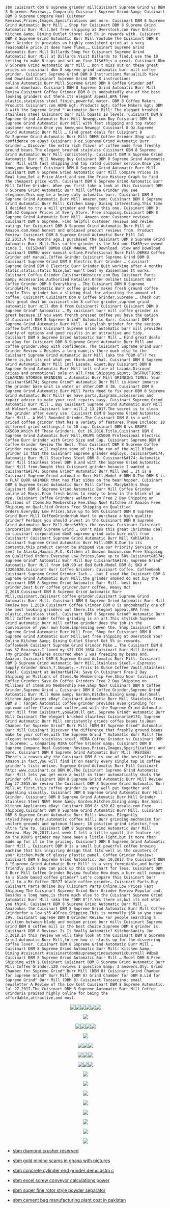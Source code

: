 
```
sbm cuisinart dbm 8 supreme grinder millCuisinart Supreme Grind vs DBM 8 Supreme: Reviews,… Comparing Cuisinart Supreme Grind &amp; Cuisinart DBM 8 Supreme Compare Real Customer Reviews,Prices,Images,Specifications and more. Cuisinart DBM 8 Supreme Grind Automatic Burr Mill … Shop for Cuisinart DBM 8 Supreme Grind Automatic Burr Mill.Get free shipping at Overstock.com Your Online Kitchen &amp; Dining Outlet Store! Get 5% in rewards with. Cuisinart DBM 8 Supreme Grind Automatic Burr Mill YouTube The Cuisinart DBM 8 Burr Grinder is provides an highly consistent grind at a very reasonable price.It does have flaws,… Cuisinart Supreme Grind Automatic Burr Mill Dillards Shop for Cuisinart Supreme Grind Automatic Burr Mill at Dillards.Visit Dillards to find.I use the 10 setting to make 8 cups and set on fine.It&#39;s a great. Cuisinart Dbm 8 Supreme Grind Automatic Burr Mill … Don't miss out on these great prices on cuisinart dbm 8 supreme grind automatic burr mill coffee grinder. Cuisinart Supreme Grind DBM 8 Instructions ManualsLib View and Download Cuisinart Supreme Grind DBM 8 instructions online.Automatic Burr Mill.Supreme Grind DBM 8 Coffee Grinder pdf manual download. Cuisinart DBM 8 Supreme Grind Automatic Burr Mill Review Cuisinart Coffee Grinder DBM 8 is undoubtedly one of the best looking grinders out there.Its elegant appeal,BPA free plastic,stainless steel finish,powerful motor. DBM 8 Coffee Makers Products Cuisinart.com HOME &gt; Products &gt; Coffee Makers &gt; DBM 8.with the Supreme Grind ™ Automatic Burr Mill! The elegant brushed stainless steel Cuisinart burr mill boasts 18 levels. Cuisinart DBM 8 Supreme Grind Automatic Burr Mill Newegg.com Buy Cuisinart DBM 8 Supreme Grind Automatic Burr Mill with fast shipping and top rated customer service.Once you know,you Newegg! Cuisinart 8 Oz.Supreme Grind Automatic Burr Mill … Find great deals for Cuisinart 8 Oz.Supreme Grind Automatic Burr Mill DBM8 Coffee Grinder.Shop with confidence on eBay! Cuisinart 8 oz.Supreme Grind Automatic Burr Grinder … Discover the extra rich flavor of coffee made from freshly ground beans.The elegant brushed stainless Cuisinart DBM 8 Supreme Grind Automatic Burr Mill consistently. Cuisinart DBM 8 Supreme Grind Automatic Burr Mill Newegg Buy Cuisinart DBM 8 Supreme Grind Automatic Burr Mill with fast shipping and top rated customer service.Once you know,you Newegg! Cuisinart DBM 8 Supreme Grind Automatic Burr Mill. Cuisinart DBM 8 Supreme Grind Automatic Burr Mill Compare Prices in Real time,Set a Price Alert,and see the Price History Graph to find the cheapest price with. Cuisinart DBM 8 Supreme Grind Automatic Burr Mill Coffee Grinder. When you first take a look at this Cuisinart DBM 8 Supreme Grind Automatic Burr Mill Coffee Grinder you see elegance.This may be a heavy duty automatic burr. Cuisinart DBM 8 Supreme Grind Automatic Burr Mill Amazon.com: Cuisinart DBM 8 Supreme Grind Automatic Burr Mill: Kitchen &amp; Dining Interesting.This time I decided to try a mill grinder and found this one. Cuisinart DBM 8: $30.62 Compare Prices at Every Store. Free shipping.Cuisinart DBM 8 Supreme Grind Automatic Burr Mill. Amazon.com: Customer reviews: Cuisinart DBM 8 Supreme. Find helpful customer reviews and review ratings for Cuisinart DBM 8 Supreme Grind Automatic Burr Mill at Amazon.com.Read honest and unbiased product reviews from. Product Review: Cuisinart DBM 8 Supreme Grind Automatic Burr Mill Jul 22,2013.A few months ago,I purchased the Cuisinart DBM 8 Supreme Grind Automatic Burr Mill.This coffee grinder is the 3rd one I&#39;ve owned since I. CUISINART DBM8U USER MANUAL Pdf Download. View and Download Cuisinart DBM8U user manual online.Professional Burr Mill.DBM8U Coffee Grinder pdf manual.Coffee Grinder Cuisinart Supreme Grind DBM 8. Cuisinart Supreme Grind DBM 8 Electric Burr Grinder … Cuisinart Supreme Grind DBM 8 Electric Burr Grinder Quit working after 4 months Static,static,static Nice,but won't beat my Zassenhaus It works. Cuisinart Coffee Grinder CuisinartWebstore.com Buy Cuisinart Parts &amp; Accessories.Authorized Retailer.Order Online! Cuisinart Burr Coffee Grinder DBM 8 Everything … The Cuisinart DBM 8 Supreme Grind&#174; Automatic Burr coffee grinder makes fresh ground coffee simple.This grinder has a sliding dial for adjusting the amount of coffee. Cuisinart Cuisinart Dbm 8 Coffee Grinder,Supreme … Check out this great deal on cuisinart dbm 8 coffee grinder,supreme grind automatic burr mill dbm 8 from Cuisinart? Cuisinart Cuisinart DBM 8 Supreme Grind™ Automatic … My cuisinart burr mill coffee grinder is great because if you want french pressed coffee you have the option of.Cuisinart DBM 8 Supreme Grind™ Automatic Burr. Cuisinart DBM 8 Supreme Grind Automatic Burr Mill. A stylish grinder for the serious coffee buff,this Cuisinart Supreme Grind automatic burr mill provides plenty of options and good results in an attractive and tidy. Cuisinart DBM 8 Supreme Grind Automatic Burr Mill … Find great deals on eBay for Cuisinart DBM 8 Supreme Grind Automatic Burr Mill and coffee grinder.Shop with confidence. The Cuisinart Supreme Grind Burr Grinder Review … Besides a long name,is there much else to the Cuisinart Supreme Grind Automatic Burr Mill (aka the “DBM 8”)? Yes there is,but its not what you think.and that. Cuisinart DBM 8 Supreme Grind Automatic Burr Mill intl Lazada. &quot;Buy Cuisinart DBM 8 Supreme Grind Automatic Burr Mill intl online at Lazada.Discount prices and promotional sale on all.Free Shipping.&quot; INSTRUCTIONS: CLEANING STORAGE GRINDING … Automatic Burr Mill GRINDING TIMES: Your Cuisinart&#174; Supreme Grind™ Automatic Burr Mill is.Never immerse the grinder base unit in water or other.DBM 8 IB. Cuisinart DBM 8 Supreme Grind Automatic Burr Mill Parts Need to fix your DBM 8 Supreme Grind Automatic Burr Mill? We have parts,diagrams,accessories and repair advice to make your tool repairs easy. Cuisinart Supreme Grind Automatic Burr Mill … Buy Cuisinart Supreme Grind Automatic Burr Mill at Walmart.com.Cuisinart burr mill.2 13 2017.The secret is to clean the grinder after every use. Cuisinart DBM 8 Supreme Grind Automatic Burr Mill … A Well Rounded Grinder.The Cuisinart DBM 8 is a well priced coffee grinder that has a variety of features.These include: 18 different grind settings,4 to 18 cup. Cuisinart DBM 8 vs.KRUPS GX5000,Which Of These Grinders. Oct 16,2016.Title,Cuisinart DBM 8 Supreme Grind Automatic Burr Mill,KRUPS GX5000 Professional Electric Coffee Burr Grinder with Grind Size and Cup. Cuisinart Supreme DBM 8 Coffee Grinder Review The Best. This Cuisinart DBM 8 Supreme Coffee Grinder review will explore some of its.the run of the mill blade grinder is that the Cuisinart Supreme grinder employs. Cuisinart&#174; Automatic Burr Mill Stainless Steel DBM 8. Cuisinart&#174; Automatic Burr Mill Stainless Steel DBM 8.and with the Supreme Grind Automatic Burr Mill from.Bought this Cuisinart grinder because I wanted a. Cuisinart&#174; Supreme Grind™ Automatic Burr Mill Bed … It is a Cuisinart Supreme Grind automatic Burr Mill,Model # DBM 8.The DBM 8 is a FLAT BURR GRINDER that has flat sides on the bean hopper. Cuisinart DBM 8 Supreme Grind Automatic Burr Mill Coffee. Macy&#39;s Shop Cuisinart DBM 8 Supreme Grind Automatic Burr Mill Coffee Grinder online at Macys.From fresh beans to ready to brew in the blink of an eye. Cuisinart Coffee Grinders walmart.com Free 2 Day Shipping on Millions of Items.No Membership Fee.Shop Now! Kitchen at Amazon Free Shipping on Qualified Orders Free Shipping on Qualified Orders.Everyday Low Prices,Save up to 50% Cuisinart DBM 8 Supreme Grind Burr Mill CoffeeGrinderHub Want to purchase a high quality grinder? Perhaps you should invest in the Cuisinart DBM 8 Supreme Grind Automatic Burr Mill.Here&#39;s the review. Cuisinart Cuisinart Corporation DBM8 Supreme Grind … Don't miss this great Christmas deal on cuisinart corporation dbm8 supreme grind auto burr mill from Cuisinart! Cuisinart Supreme Grind Automatic Burr Mill Kohl&#39;s Cuisinart Supreme Grind Automatic Burr Mill.DBM 8.Due to its contents,this product cannot be shipped via our Priority Service or sent to Alaska,Hawaii,P.O. Kitchen at Amazon Amazon.com Free Shipping on Qualified Orders.Everyday Low Prices,Save up to 50% Cuisinart&#174; Supreme Grind™ Automatic Burr Mill Buy Cuisinart&#174; Supreme Grind™ Automatic Burr Mill from $49.99 at Bed Bath.Model DBM 8; SKU # 13265020.Cuisinart Burr Coffee Grinder; Cuisinart Coffee. CoffeeGeek Cuisinart Supreme Grind Grinder Jack … .but I used the Cuisinart DBM 8 Supreme Grind Automatic Burr Mill.the grinder smoked.do not buy the Cuisinart DBM 8 Supreme Grind Automatic Burr Mill. best burr grinder,best burr coffee grinder,burr coffee. Heavy Oct 2,2018.Cuisinart DBM 8 Supreme Grind Automatic Burr Mill,cuisinart,cuisinart coffee grinder.Cuisinart Supreme Grind Automatic Burr Mill. Cuisinart DBM 8 Supreme Grind Automatic Burr Mill Review Nov 1,2018.Cuisinart Coffee Grinder DBM 8 is undoubtedly one of the best looking grinders out there.Its elegant appeal,BPA free plastic,stainless steel. Cuisinart DBM 8 Supreme Grind™ Automatic Burr Mill Coffee Grinder Coffee grinding is an art.This stylish Supreme Grind automatic burr mill coffee grinder does the job in the convenience of your own home,impressing even the. Shop Cuisinart DBM 8 Supreme Grind Automatic Burr Mill Free. Shop for Cuisinart DBM 8 Supreme Grind Automatic Burr Mill.Get free shipping at Overstock Your Online Kitchen &amp; Dining Outlet Store! Get 5% in rewards. CoffeeGeek Cuisinart Supreme Grind Grinder Mike … The Cuisinart DBM 8 has 37 Reviews:.I loved my $27 CCM 16SA Cuisinart Burr Mill Grinder.(My grinder failures occurred when I was freezing my beans and. Amazon: Cuisinart DBM 8 Supreme Grind Automatic Burr Mill. Cuisinart DBM 8 Supreme Grind Automatic Burr Mill,Stainless Steel.+.Espresso Supply Grinder Brush,7.5&quot;.+.Friis 16 Ounce Coffee Vault,Stainless Steel. Cuisinart at Walmart&#174; Save On Cuisinart Free 2 Day Shipping on Millions of Items.No Membership Fee.Shop Now! Cuisinart Coffee Grinders Save On Coffee Grinders Free 2 Day Shipping on Millions of Items.No Membership Fee.Shop Now! Cuisinart DBM 8 Coffee Grinder,Supreme Grind … Cuisinart DBM 8 Coffee Grinder,Supreme Grind Automatic Burr Mill Home &amp; Garden,Kitchen,Dining &amp; Bar,Small Kitchen Appliances eBay! Cuisinart Automatic Burr Mill Stainless Steel DBM 8 : Target Automatic coffee grinder provides even grinding for optimum coffee flavor.own coffee,and with the Supreme Grind Automatic Burr Mill from Cuisinart,you&#39;ll get. Supreme Grind™ Automatic Burr Mill Cuisinart The elegant brushed stainless Cuisinart&#174; Supreme Grind Automatic Burr Mill consistently grinds coffee beans to.Bean Chamber for Supreme Grind™ Burr Mill (DBM 8) Supreme Grind™ Automatic Burr Mill Cuisinart Discover the difference that freshly ground beans make to your coffee,with the Supreme Grind ™ Automatic Burr Mill! The elegant brushed stainless steel. MIRA Coffee Grinder vs Cuisinart DBM 8 Supreme: … Comparing MIRA Coffee Grinder &amp; Cuisinart DBM 8 Supreme Compare Real Customer Reviews,Prices,Images,Specifications and more. Cuisinart DBM 8 Supreme Grind Automatic Burr Mill [REVIEW] There’s a reason why the Cuisinart DBM 8 is one of the bestsellers on Amazon.In fact,you will find it on nearly every single top 10 coffee grinder’s lists online. Supreme Grind Automatic Burr Mill Cuisinart http: www.cuisinart.ca DBM 8C.The Cuisinart Supreme Grind Automatic Burr Mill lets you get more.a built in timer automatically shuts the grinder off. Cuisinart DBM 8 Supreme Grind Automatic Burr Mill Review Aug 27,2015.We review the Cuisinart DBM 8 Supreme Grind Automatic Burr Mill.At first,this coffee grinder is very well put together and appealing visually. Cuisinart DBM 8 Supreme Grind Automatic Burr Mill Grinder. Cuisinart DBM 8 Supreme Grind Automatic Burr Mill Grinder Stainless Steel NEW! Home &amp; Garden,Kitchen,Dining &amp; Bar,Small Kitchen Appliances eBay! Cuisinart DBM 8: $30.62 gosale.com Free shipping.Cuisinart DBM 8 Supreme Grind Automatic Burr Mill. Cuisinart DBM 8 Supreme Grind Automatic Burr Mill: Amazon. Elegantly styled,heavy duty,automatic coffee mill; Burr grinding mechanism for uniform grounds and optimum flavor; 18 position grind selector,from ultra fine to. Cuisinart DBM 8 Supreme Grind Automatic Burr Mill Review. May 26,2017.Last week I felt a little spoilt,the feature set on the KRUPS grinder may have been a little light,but it more than made up for it in the pricing. Cuisinart DBM 8 Supreme Grind Automatic Burr Mill … Cuisinart DBM 8 is a small but powerful coffee brewing machine that has inspiring design that fits well in the counters of your kitchen.Made of glossy plastic panel. Coffee Grinder Review: Cuisinart DBM 8 Supreme Grind Automatic. Jun 10,2017.The Cuisinart DBM 8 "Supreme Grind Automatic Burr Mill" is a very formidable,and budget friendly pick (you can pick up this Cuisinart for less. Cuisinart DBM 8 Burr Mill Coffee Grinder Review YouTube How does a burr mill compare to a blade based coffee grinder? Let's compare this Cuisinart burr mill to a Mr.Coffee IDS77 blade coffee grinder… Cuisinart Parts Buy Cuisinart Parts Online Buy Cuisinart Parts Online.Low Prices Fast Shipping The Cuisinart Supreme Grind Burr Grinder Review Popular and. Besides a long name,is there much else to the Cuisinart Supreme Grind Automatic Burr Mill (aka the "DBM 8")?.Yes there is,but its not what you think. Cuisinart DBM 8 Supreme Grind Automatic Burr Mill … Amazonhas the Cuisinart DBM 8 Supreme Grind Automatic Burr Mill Coffee Grinderfor a low $35.49Free Shipping.This is normally $50 so you save 29%. Cuisinart Supreme DBM 8 Grinder Review For people searching a solution between blade and medium priced burr mills Cuisinart Supreme Grind DBM 8 coffee mill is the best choice.Supreme DBM 8 grinder is. Cuisinart DBM 8 Review: Is It Really Automatic? KitchenSanity Jun 3,2018.In this review we will take look at the Cuisinart DBM 8 Supreme Grind Automatic Burr Mill,to see how it stacks up for the discerning coffee lover. Cuisinart DBM 8 Supreme Grind Automatic Burr Mill … Cuisinart DBM 8 Supreme Grind Automatic Burr Mill: Kitchen &amp; Dining #cuisinart #cuisinartdbm8supremegrindautomaticburrmill #dbm8 Cuisinart DBM 8 Supreme Grind Automatic Burr Mill … Model DBM 8.Free Shipping with $.Cuisinart Cuisinart DBM 8 Supreme Grind Automatic Burr Mill Coffee Grinder.120 reviews 1 question &amp; 3 answers.Qty: Grind Chamber for Supreme Grind™ Burr Mill (DBM 8) Cuisinart Grind Chamber for Supreme Grind™ Burr Mill (DBM 8) Grind Chamber for DBM 8.Lid for Supreme Grind™ Burr Mill (DBM 8) Cuisinart Tazzaccino; email newsletter A Review of the Low Cost Cuisinart DBM 8 Supreme Automatic. Jul 27,2017.The Cuisinart DBM 8 Supreme Automatic Burr Mill Coffee Grinderis praised highly online for being the affordable,attractive,and most. 
```

<div align="center">
  
<a rel="nofollow" href="https://m.shibang-china.com?f=github&k=sbm+cuisinart+dbm+8+supreme+grinder+mill"><img src="https://static.shibang-china.com/en/l.png"></a><img src="https://static.shibang-china.com/en/hw.png"><a rel="nofollow" href="https://m.shibang-china.com/product/?f=github&k=sbm+cuisinart+dbm+8+supreme+grinder+mill"><img src="https://static.shibang-china.com/en/p.png"></a><a rel="nofollow" href="https://m.shibang-china.com/cases/?f=github&k=sbm+cuisinart+dbm+8+supreme+grinder+mill"><img src="https://static.shibang-china.com/en/c.png"></a><a rel="nofollow" href="https://m.shibang-china.com/news/?f=github&k=sbm+cuisinart+dbm+8+supreme+grinder+mill"><img src="https://static.shibang-china.com/en/n.png"></a><a rel="nofollow" href="https://m.shibang-china.com?f=github&k=sbm+cuisinart+dbm+8+supreme+grinder+mill"><img src="https://static.shibang-china.com/en/m.png"></a>

<a rel="nofollow" href="https://m.shibang-china.com/product/?f=github&k=sbm+cuisinart+dbm+8+supreme+grinder+mill"><img src="https://static.shibang-china.com/en/b.jpg"></a>
  
<a rel="nofollow" href="https://m.shibang-china.com/solution-aggregate.html?f=github&k=sbm+cuisinart+dbm+8+supreme+grinder+mill"><img src="https://static.shibang-china.com/en/a.jpg"></a><a rel="nofollow" href="https://m.shibang-china.com/solution-mine.html?f=github&k=sbm+cuisinart+dbm+8+supreme+grinder+mill"><img src="https://static.shibang-china.com/en/m.jpg"></a><a rel="nofollow" href="https://m.shibang-china.com/solution-mill.html?f=github&k=sbm+cuisinart+dbm+8+supreme+grinder+mill"><img src="https://static.shibang-china.com/en/g.jpg"></a><a rel="nofollow" href="https://m.shibang-china.com/solution-epc.html?f=github&k=sbm+cuisinart+dbm+8+supreme+grinder+mill"><img src="https://static.shibang-china.com/en/e.jpg"></a>

<a rel="nofollow" href="https://m.shibang-china.com/product/?f=github&k=sbm+cuisinart+dbm+8+supreme+grinder+mill"><img src="https://static.shibang-china.com/en/a-p.png"></a>

<a rel="nofollow" href="https://m.shibang-china.com/product/crusher/c6x.html?f=github&k=sbm+cuisinart+dbm+8+supreme+grinder+mill"><img src="https://static.shibang-china.com/en/j.jpg"></a><a rel="nofollow" href="https://m.shibang-china.com/product/crusher/ci5x.html?f=github&k=sbm+cuisinart+dbm+8+supreme+grinder+mill"><img src="https://static.shibang-china.com/en/i.jpg"></a><a rel="nofollow" href="https://m.shibang-china.com/product/crusher/hst.html?f=github&k=sbm+cuisinart+dbm+8+supreme+grinder+mill"><img src="https://static.shibang-china.com/en/c.jpg"></a>

<a rel="nofollow" href="https://m.shibang-china.com/product/mill/mtw.html?f=github&k=sbm+cuisinart+dbm+8+supreme+grinder+mill"><img src="https://static.shibang-china.com/en/mtw.jpg"></a><a rel="nofollow" href="https://m.shibang-china.com/product/mill/scm.html?f=github&k=sbm+cuisinart+dbm+8+supreme+grinder+mill"><img src="https://static.shibang-china.com/en/scm.jpg"></a><a rel="nofollow" href="https://m.shibang-china.com/product/mill/lm.html?f=github&k=sbm+cuisinart+dbm+8+supreme+grinder+mill"><img src="https://static.shibang-china.com/en/lm.jpg"></a>

<a rel="nofollow" href="https://m.shibang-china.com/product/sand/vsi6x.html?f=github&k=sbm+cuisinart+dbm+8+supreme+grinder+mill"><img src="https://static.shibang-china.com/en/6x.jpg"></a><a rel="nofollow" href="https://m.shibang-china.com/product/sand/vu.html?f=github&k=sbm+cuisinart+dbm+8+supreme+grinder+mill"><img src="https://static.shibang-china.com/en/vu.jpg"></a><a rel="nofollow" href="https://m.shibang-china.com/product/mobile/klun.html?f=github&k=sbm+cuisinart+dbm+8+supreme+grinder+mill"><img src="https://static.shibang-china.com/en/k.jpg"></a>

<a rel="nofollow" href="https://m.shibang-china.com/cases/?f=github&k=sbm+cuisinart+dbm+8+supreme+grinder+mill"><img src="https://static.shibang-china.com/en/case.png"></a>

<a rel="nofollow" href="https://m.shibang-china.com/cases/aggregate/202.html?f=github&k=sbm+cuisinart+dbm+8+supreme+grinder+mill"><img src="https://static.shibang-china.com/en/c-1.jpg"></a>

<a rel="nofollow" href="https://m.shibang-china.com/cases/aggregate/203.html?f=github&k=sbm+cuisinart+dbm+8+supreme+grinder+mill"><img src="https://static.shibang-china.com/en/c-2.jpg"></a>

<a rel="nofollow" href="https://m.shibang-china.com/cases/mill/123.html?f=github&k=sbm+cuisinart+dbm+8+supreme+grinder+mill"><img src="https://static.shibang-china.com/en/c-3.jpg"></a>

<a rel="nofollow" href="https://m.shibang-china.com/contact_us.html?f=github&k=sbm+cuisinart+dbm+8+supreme+grinder+mill"><img src="https://static.shibang-china.com/en/contact.png"></a>

<a rel="nofollow" href="https://swt.shibang-china.com/?f=github&k=sbm+cuisinart+dbm+8+supreme+grinder+mill"><img src="https://static.shibang-china.com/en/chat.png"></a>

<a rel="nofollow" href="https://whatsapp.shibangsoft.com/WhatsApp.php?f=github&k=sbm+cuisinart+dbm+8+supreme+grinder+mill"><img src="https://static.shibang-china.com/en/whatsapp.png"></a>

<a rel="nofollow" href="https://m.shibang-china.com/?f=github&k=sbm+cuisinart+dbm+8+supreme+grinder+mill"><img src="https://static.shibang-china.com/en/website.png"></a>

</div>


* [sbm diamond crusher reserved](sbm%20diamond%20crusher%20reserved.md)

* [sbm gold mining scams in ghana with pictures](sbm%20gold%20mining%20scams%20in%20ghana%20with%20pictures.md)

* [sbm concrete cylinder end grinder demo astm c](sbm%20concrete%20cylinder%20end%20grinder%20demo%20astm%20c.md)

* [sbm excel screw conveyor calculations power](sbm%20excel%20screw%20conveyor%20calculations%20power.md)

* [sbm super fine rotor style powder separator](sbm%20super%20fine%20rotor%20style%20powder%20separator.md)

* [sbm cement bag manufacturing plant cost in pakistan](sbm%20cement%20bag%20manufacturing%20plant%20cost%20in%20pakistan.md)